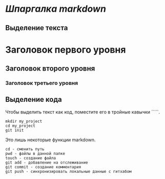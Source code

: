 # _**Шпаргалка markdown**_

## Выделение текста

# Заголовок первого уровня
## Заголовок второго уровня
### Заголовок третьего уровня

## Выделение кода
Чтобы выделить текст как код, поместите его в тройные кавычки `````. 
```
mkdir my_project
cd my_project
git init
```
Это лишь некоторые функции markdown. 

```
cd - сменить путь
pwd - файлы в данной папке
touch - создание файла
git add - добавление на отслеживание
git commit - создание комментария
git push - синхронизировать локальные данные с гитхабом
```
